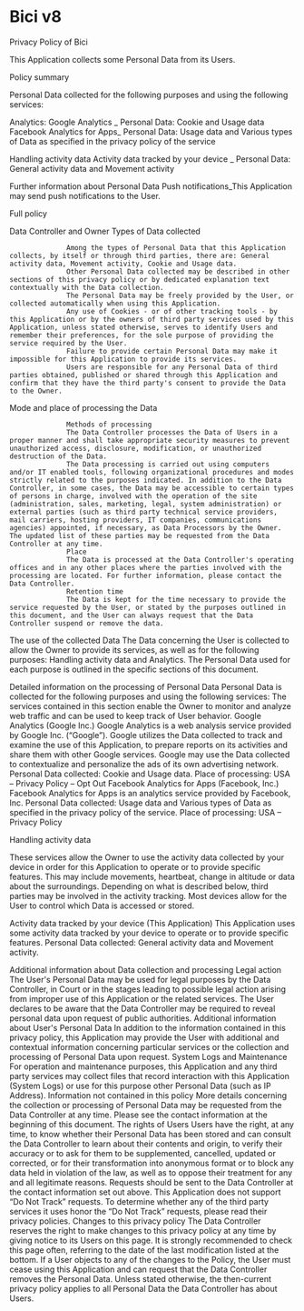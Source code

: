 # Bici v8

Privacy Policy of Bici
 
This Application collects some Personal Data from its Users.
 
Policy summary
 
Personal Data collected for the following purposes and using the following services:
 
Analytics:
Google Analytics _
Personal Data: Cookie and Usage data
Facebook Analytics for Apps_
Personal Data: Usage data and Various types of Data as specified in the privacy policy of the service
                  
Handling activity data
Activity data tracked by your device _
Personal Data: General activity data and Movement activity
 
Further information about Personal Data
Push notifications_This Application may send push notifications to the User.                
                  
Full policy
 
Data Controller and Owner Types of Data collected
 
 
                  Among the types of Personal Data that this Application collects, by itself or through third parties, there are: General activity data, Movement activity, Cookie and Usage data.
                  Other Personal Data collected may be described in other sections of this privacy policy or by dedicated explanation text contextually with the Data collection.
                  The Personal Data may be freely provided by the User, or collected automatically when using this Application.
                  Any use of Cookies - or of other tracking tools - by this Application or by the owners of third party services used by this Application, unless stated otherwise, serves to identify Users and remember their preferences, for the sole purpose of providing the service required by the User.
                  Failure to provide certain Personal Data may make it impossible for this Application to provide its services.
                  Users are responsible for any Personal Data of third parties obtained, published or shared through this Application and confirm that they have the third party's consent to provide the Data to the Owner.
 
 Mode and place of processing the Data
 
 
                  Methods of processing
                  The Data Controller processes the Data of Users in a proper manner and shall take appropriate security measures to prevent unauthorized access, disclosure, modification, or unauthorized destruction of the Data.
                  The Data processing is carried out using computers and/or IT enabled tools, following organizational procedures and modes strictly related to the purposes indicated. In addition to the Data Controller, in some cases, the Data may be accessible to certain types of persons in charge, involved with the operation of the site (administration, sales, marketing, legal, system administration) or external parties (such as third party technical service providers, mail carriers, hosting providers, IT companies, communications agencies) appointed, if necessary, as Data Processors by the Owner. The updated list of these parties may be requested from the Data Controller at any time.
                  Place
                  The Data is processed at the Data Controller's operating offices and in any other places where the parties involved with the processing are located. For further information, please contact the Data Controller.
                  Retention time
                  The Data is kept for the time necessary to provide the service requested by the User, or stated by the purposes outlined in this document, and the User can always request that the Data Controller suspend or remove the data.
 
The use of the collected Data
                  The Data concerning the User is collected to allow the Owner to provide its services, as well as for the following purposes: Handling activity data and Analytics.
                  The Personal Data used for each purpose is outlined in the specific sections of this document.
 
Detailed information on the processing of Personal Data
                  Personal Data is collected for the following purposes and using the following services:
                  The services contained in this section enable the Owner to monitor and analyze web traffic and can be used to keep track of User behavior.
                  Google Analytics (Google Inc.)
                  Google Analytics is a web analysis service provided by Google Inc. (“Google”). Google utilizes the Data collected to track and examine the use of this Application, to prepare reports on its activities and share them with other Google services.
                  Google may use the Data collected to contextualize and personalize the ads of its own advertising network.
                  Personal Data collected: Cookie and Usage data.
                  Place of processing: USA – Privacy Policy – Opt Out
                  Facebook Analytics for Apps (Facebook, Inc.)
                  Facebook Analytics for Apps is an analytics service provided by Facebook, Inc.
                  Personal Data collected: Usage data and Various types of Data as specified in the privacy policy of the service.
                  Place of processing: USA – Privacy Policy
 
Handling activity data
 
These services allow the Owner to use the activity data collected by your device in order for this Application to operate or to provide specific features. This may include movements, heartbeat, change in altitude or data about the surroundings.
Depending on what is described below, third parties may be involved in the activity tracking.
Most devices allow for the User to control which Data is accessed or stored.
 
Activity data tracked by your device (This Application)
This Application uses some activity data tracked by your device to operate or to provide specific features.
Personal Data collected: General activity data and Movement activity.
 
Additional information about Data collection and processing
                  Legal action
                  The User's Personal Data may be used for legal purposes by the Data Controller, in Court or in the stages leading to possible legal action arising from improper use of this Application or the related services.
                  The User declares to be aware that the Data Controller may be required to reveal personal data upon request of public authorities.
                  Additional information about User's Personal Data
                  In addition to the information contained in this privacy policy, this Application may provide the User with additional and contextual information concerning particular services or the collection and processing of Personal Data upon request.
                  System Logs and Maintenance
                  For operation and maintenance purposes, this Application and any third party services may collect files that record interaction with this Application (System Logs) or use for this purpose other Personal Data (such as IP Address).
                  Information not contained in this policy
                  More details concerning the collection or processing of Personal Data may be requested from the Data Controller at any time. Please see the contact information at the beginning of this document.
                  The rights of Users
                  Users have the right, at any time, to know whether their Personal Data has been stored and can consult the Data Controller to learn about their contents and origin, to verify their accuracy or to ask for them to be supplemented, cancelled, updated or corrected, or for their transformation into anonymous format or to block any data held in violation of the law, as well as to oppose their treatment for any and all legitimate reasons. Requests should be sent to the Data Controller at the contact information set out above.
                  This Application does not support “Do Not Track” requests.
                  To determine whether any of the third party services it uses honor the “Do Not Track” requests, please read their privacy policies.
                  Changes to this privacy policy
                  The Data Controller reserves the right to make changes to this privacy policy at any time by giving notice to its Users on this page. It is strongly recommended to check this page often, referring to the date of the last modification listed at the bottom. If a User objects to any of the changes to the Policy, the User must cease using this Application and can request that the Data Controller removes the Personal Data. Unless stated otherwise, the then-current privacy policy applies to all Personal Data the Data Controller has about Users.
